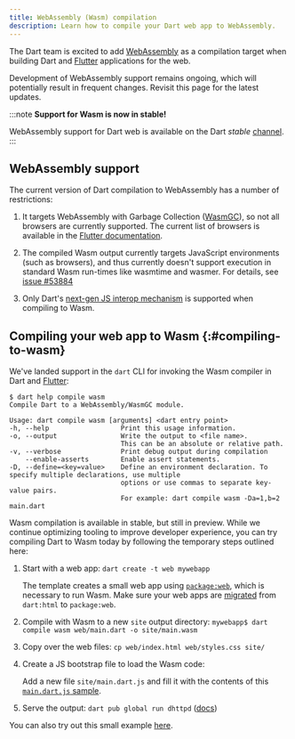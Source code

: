 ```yaml
---
title: WebAssembly (Wasm) compilation
description: Learn how to compile your Dart web app to WebAssembly.
---
```


The Dart team is excited to add
[WebAssembly](https://webassembly.org/) as a compilation target when building
Dart and [Flutter][] applications for the web.

Development of WebAssembly support remains ongoing,
which will potentially result in frequent changes. 
Revisit this page for the latest updates.

:::note
**Support for Wasm is now in stable!**

WebAssembly support for Dart web is available on the Dart 
*stable* [channel](/get-dart#release-channels).
:::

## WebAssembly support

The current version of Dart compilation to WebAssembly has a number of
restrictions:

1. It targets WebAssembly with Garbage Collection ([WasmGC][]),
   so not all browsers are currently supported.
   The current list of browsers is available in the [Flutter documentation][Flutter].

1. The compiled Wasm output currently targets JavaScript environments
   (such as browsers), and thus currently doesn't support execution in standard
   Wasm run-times like wasmtime and wasmer. For details, see
   [issue #53884]({{site.repo.dart.sdk}}/issues/53884)

1. Only Dart's
   [next-gen JS interop mechanism](/interop/js-interop/)
   is supported when compiling to Wasm.

## Compiling your web app to Wasm {:#compiling-to-wasm}

We've landed support in the `dart` CLI for invoking the
Wasm compiler in Dart and [Flutter][]:

```console
$ dart help compile wasm
Compile Dart to a WebAssembly/WasmGC module.

Usage: dart compile wasm [arguments] <dart entry point>
-h, --help                  Print this usage information.
-o, --output                Write the output to <file name>.
                            This can be an absolute or relative path.
-v, --verbose               Print debug output during compilation
    --enable-asserts        Enable assert statements.
-D, --define=<key=value>    Define an environment declaration. To specify multiple declarations, use multiple
                            options or use commas to separate key-value pairs.
                            For example: dart compile wasm -Da=1,b=2 main.dart
```

Wasm compilation is available in stable, but still in preview.
While we continue optimizing tooling to improve developer experience,
you can try compiling Dart to Wasm today
by following the temporary steps outlined here:

1. Start with a web app: `dart create -t web mywebapp`

    The template creates a small web app using [`package:web`][],
    which is necessary to run Wasm.
    Make sure your web apps are [migrated][] from `dart:html` to `package:web`.

1. Compile with Wasm to a new `site` output directory: `mywebapp$ dart compile wasm web/main.dart -o site/main.wasm`

1. Copy over the web files: `cp web/index.html web/styles.css site/`

1. Create a JS bootstrap file to load the Wasm code:
   
   Add a new file `site/main.dart.js` and fill it with the contents of
   this [`main.dart.js` sample](https://gist.github.com/mit-mit/0fcb1247a9444b0cadf611aa5fc6f32e).

1. Serve the output: `dart pub global run dhttpd` ([docs][dhttpd])

You can also try out this small example [here](https://github.com/mit-mit/sandbox).

[WasmGC]: https://developer.chrome.com/blog/wasmgc/
[Flutter]: {{site.flutter}}/wasm
[`package:web`]: {{site.pub-pkg}}/web
[`dart:js_interop`]: {{site.dart.api}}/{{site.dart.sdk.channel}}/dart-js_interop 
[migrated]: /interop/js-interop/package-web/
[dhttpd]: {{site.pub-pkg}}/dhttpd
